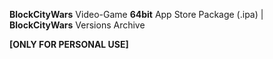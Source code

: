 **BlockCityWars** Video-Game **64bit** 
App Store Package (.ipa) | **BlockCityWars** Versions Archive
 
 **[ONLY FOR PERSONAL USE]**
